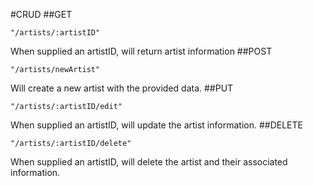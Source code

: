 #CRUD
##GET

```
"/artists/:artistID"
```

When supplied an artistID, will return artist information
##POST

```
"/artists/newArtist"
```

Will create a new artist with the provided data.
##PUT

```
"/artists/:artistID/edit"
```

When supplied an artistID, will update the artist information.
##DELETE

```
"/artists/:artistID/delete"
```

When supplied an artistID, will delete the artist and their associated information.
